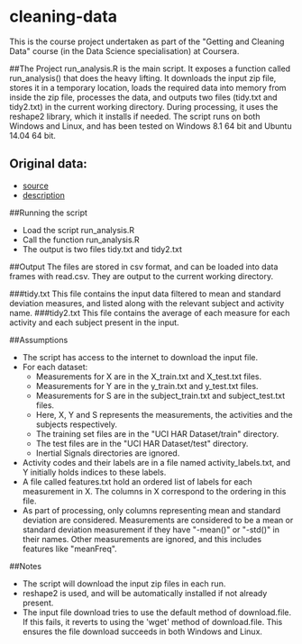 cleaning-data
=============

This is the course project undertaken as part of the "Getting and Cleaning Data" course (in the Data Science specialisation)  at Coursera. 

##The Project
run\_analysis.R is the main script. It exposes a function called run\_analysis() that does the heavy lifting. It downloads the input zip file, stores it in a temporary location, loads the required data into memory from inside the zip file, processes the data, and outputs two files (tidy.txt and tidy2.txt) in the current working directory. During processing, it uses the reshape2 library, which it installs if needed. The script runs on both Windows and Linux, and has been tested on Windows 8.1 64 bit and Ubuntu 14.04 64 bit.

## Original data:

- [source](https://d396qusza40orc.cloudfront.net/getdata%2Fprojectfiles%2FUCI%20HAR%20Dataset.zip) 
- [description](http://archive.ics.uci.edu/ml/datasets/Human+Activity+Recognition+Using+Smartphones)

##Running the script
- Load the script run\_analysis.R
- Call the function run\_analysis.R
- The output is two files tidy.txt and tidy2.txt

##Output
The files are stored in csv format, and can be loaded into data frames with read.csv. They are output to the current working directory.

###tidy.txt
This file contains the input data filtered to mean and standard deviation measures, and listed along with the relevant subject and activity name. 
###tidy2.txt
This file contains the average of each measure for each activity and each subject present in the input.

##Assumptions
- The script has access to the internet to download the input file.
- For each dataset:
	- Measurements for X are in the X_train.txt and X_test.txt files.
	- Measurements for Y are in the y_train.txt and y_test.txt files.
	- Measurements for S are in the subject_train.txt and subject_test.txt files.
	- Here, X, Y and S represents the measurements, the activities and the subjects respectively.
	- The training set files are in the "UCI HAR Dataset/train" directory.
	- The test files are in the "UCI HAR Dataset/test" directory.
	- Inertial Signals directories are ignored.
- Activity codes and their labels are in a file named activity_labels.txt, and Y initially holds indices to these labels.
- A file called features.txt hold an ordered list of labels for each measurement in X. The columns in X correspond to the ordering in this file.
- As part of processing, only columns representing mean and standard deviation are considered. Measurements are considered to be a mean or standard deviation measurement if they have "-mean()" or "-std()" in their names. Other measurements are ignored, and this includes features like "meanFreq".

##Notes
- The script will download the input zip files in each run.
- reshape2 is used, and will be automatically installed if not already present.
- The input file download tries to use the default method of download.file. If this fails, it reverts to using the 'wget' method of download.file. This ensures the file download succeeds in both Windows and Linux.
